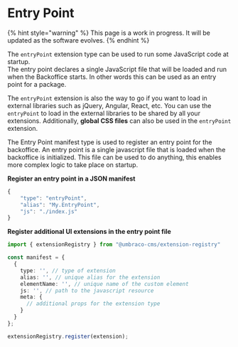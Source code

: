 # Entry Point

{% hint style="warning" %}
This page is a work in progress. It will be updated as the software evolves.
{% endhint %}

The `entryPoint` extension type can be used to run some JavaScript code at startup.\
The entry point declares a single JavaScript file that will be loaded and run when the Backoffice starts. In other words this can be used as an entry point for a package.

The `entryPoint` extension is also the way to go if you want to load in external libraries such as jQuery, Angular, React, etc. You can use the `entryPoint` to load in the external libraries to be shared by all your extensions. Additionally, **global CSS files** can also be used in the `entryPoint` extension.

The Entry Point manifest type is used to register an entry point for the backoffice. An entry point is a single javascript file that is loaded when the backoffice is initialized. This file can be used to do anything, this enables more complex logic to take place on startup.

**Register an entry point in a JSON manifest**

```typescript
{
	"type": "entryPoint",
	"alias": "My.EntryPoint",
	"js": "./index.js"
}
```

**Register additional UI extensions in the entry point file**

```typescript
import { extensionRegistry } from "@umbraco-cms/extension-registry"

const manifest = {
  {
    type: '', // type of extension
    alias: '', // unique alias for the extension
    elementName: '', // unique name of the custom element
    js: '', // path to the javascript resource
    meta: {
      // additional props for the extension type
    }
  }
};

extensionRegistry.register(extension);
```
